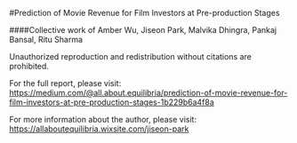 #Prediction of Movie Revenue for Film Investors at Pre-production Stages

####Collective work of Amber Wu, Jiseon Park, Malvika Dhingra, Pankaj Bansal, Ritu Sharma

Unauthorized reproduction and redistribution without citations are prohibited. 

For the full report, please visit: https://medium.com/@all.about.equilibria/prediction-of-movie-revenue-for-film-investors-at-pre-production-stages-1b229b6a4f8a

For more information about the author, please visit:
https://allaboutequilibria.wixsite.com/jiseon-park


